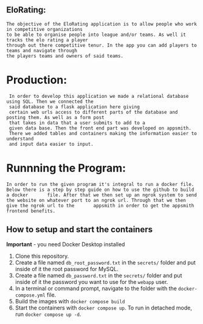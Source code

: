 ## EloRating:
    The objective of the EloRating application is to allow people who work in competitive organizations 
    to be able to organise people into league and/or teams. As well it tracks the elo rating a player 
    through out there competitive tenur. In the app you can add players to teams and navigate through
    the players teams and owners of said teams.

# Production:
     In order to develop this application we made a relational database using SQL. Then we connected the 
     said database to a flask application here giving        
     certain web urls access to different parts of the database and posting them. As well as a form post 
     that takes in data that a user submits to add to a     
     given data base. Then the front end part was developed on appsmith. 
     There we added tables and containers making the information easier to understand      
     and input data easier to input.

# Runnning the Program:
    In order to run the given program it's integral to run a docker file. Below there is a step by step guide on how to use the github to build a docker       file. After that we then set up an ngrok system to send the website on whatever port to an ngrok url. Through that we then give the ngrok url to the       appsmith in order to get the appsmith frontend benefits.

## How to setup and start the containers
**Important** - you need Docker Desktop installed

1. Clone this repository.  
1. Create a file named `db_root_password.txt` in the `secrets/` folder and put inside of it the root password for MySQL. 
1. Create a file named `db_password.txt` in the `secrets/` folder and put inside of it the password you want to use for the `webapp` user. 
1. In a terminal or command prompt, navigate to the folder with the `docker-compose.yml` file.  
1. Build the images with `docker compose build`
1. Start the containers with `docker compose up`.  To run in detached mode, run `docker compose up -d`. 









